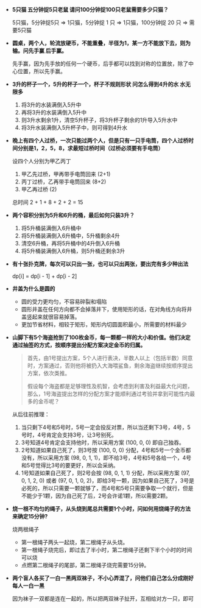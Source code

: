 - **5只猫 五分钟捉5只老鼠 请问100分钟捉100只老鼠需要多少只猫？**

  5只猫，5分钟捉5只 => 1只猫，5分钟捉 1 只 => 1只猫，100分钟捉 20 只 => 需要5只猫

- **圆桌，两个人，轮流放硬币，不能重叠，半径为1，某一方不能放下去，则为输。问先手赢 后手赢。**

  先手赢，因为先手放的任何一个硬币，后手都可以找到对称的位置放，除了中心位置，所以先手赢。

- **3升的杯子一个，5升的杯子一个，杯子不规则形状 问怎么得到4升的水 水无限多**

  1. 将3升的水装满倒入5升中
  2. 再将3升的水装满倒入5升中
  3. 则3升水剩余1升，清空5升杯子，将3升杯子剩余的1升导入5升水中
  4. 将3升水装满倒入5升杯子中，则可得到4升水

- **晚上有四个人过桥，一次只能过两个人，但是只有一只手电筒，四个人过桥时间分别是1，2，5，8，求最短过桥时间（过桥必须要有手电筒）**

  设四个人分别为甲乙丙丁

  1. 甲乙先过桥，甲再带手电筒回来	(2+1)
  2. 丙丁过桥，乙再带手电筒回来     (8+2)
  3. 甲乙再过桥   (2)

  总时间 2 + 1 + 8 + 2 + 2 = 15

- **两个容积分别为5升和6升的桶，最后如何只装3升？**

  1. 将5升桶装满倒入6升桶中
  2. 将5升桶装满倒入6升桶中，5升桶剩余4升
  3. 清空6升桶，再将5升桶中的4升倒入6升桶
  4. 将5升桶装满倒入6升桶，则5升桶还剩余3升

- **有十张扑克牌，每次可以只出一张，也可以只出两张，要出完有多少种出法**

  dp[i] = dp[i - 1] + dp[i - 2]

- **井盖为什么是圆的**

  - 圆的受力更均匀，不容易碎裂和塌陷
  - 圆形井盖在任何方向都不会掉落井下，使用矩形的话，在对角线方向将井盖竖起来就很容易掉落。
  - 更加节省材料，相较于矩形，矩形内切圆面积最小，所需要的材料最少

- **山脚下有5个海盗抢到了100枚金币，每一颗都一样的大小和价值。他们决定通过抽签的方式，按顺序提出分配方案决定金币的归属。**

  > 首先，由1号提出方案，5个人进行表决，半数人以上（包括半数）同意时，方案通过，否则他将被扔入大海喂鲨鱼，剩余海盗继续按顺序提出方案，依次类推。
  >
  > 假设每个海盗都是足够理性及机智，会考虑到利害及利益最大化问题，那么，1号海盗提出怎样的分配方案才能顺利通过考验并拿到可能性内最多的金币呢？

  从后往前推理：

  1. 当只剩下4号和5号时，5号一定会投反对票，所以当还剩下3号，4号，5号时，4号肯定会支持3号，让3号别死。
  2. 3号知道4号肯定会支持他时，所以采用方案 (100, 0, 0) 即自己独吞。
  3. 2号知道如果自己死了，则3号按 (100, 0, 0) 分配，4号和5号一个金币都没有，所以采用方案 (98, 0, 1, 1)，即不给3号，4号和5号各给一个，4号和5号觉得比3号的要更好，所以会采纳。
  4. 1号知道如果自己死了，则2号会按 (98, 0, 1, 1) 分配，所以采用方案 (97, 0, 1, 2, 0) 或者 (97, 0, 1, 0, 2)，即给3号一颗，因为如果自己死了，3号是必死的，所以只需要一颗就够了，而4号和5号只需要争取一个就行，但是不能少于1颗，因为自己死了后，2号会许诺1颗，所以需要2颗。

- **烧一根不均匀的绳子，从头烧到尾总共需要1个小时，问如何用烧绳子的方法来确定15分钟?**

  烧两根绳子

  - 第一根绳子两头一起烧，第二根绳子从头烧。
  - 第一根绳子烧完后，即过去了半小时，第二根绳子还剩下半个小时的时间可以烧
  - 点燃第二根绳子的尾部，第二根绳子烧完需要15分钟。

- **两个盲人各买了一白一黑两双袜子，不小心弄混了，问他们自己怎么分成刚好每人一白一黑**

  因为袜子一双都是连在一起的，所以把两双袜子扯开，互相给对方一只，即可

  

